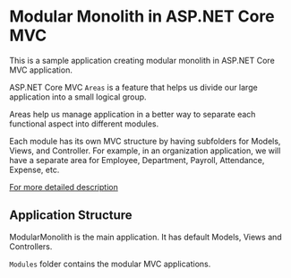 # Modular Monolith in ASP.NET Core MVC

This is a sample application creating modular monolith in ASP.NET Core MVC application.

ASP.NET Core MVC `Areas` is a feature that helps us divide our large application into a small logical group.

Areas help us manage application in a better way to separate each functional aspect into different modules.

Each module has its own MVC structure by having subfolders for Models, Views, and Controller. For example, in an organization application, we will have a separate area for Employee, Department, Payroll, Attendance, Expense, etc.

[For more detailed description](https://learn.microsoft.com/en-us/aspnet/core/mvc/controllers/areas)


## Application Structure
ModularMonolith is the main application. It has default Models, Views and Controllers. 

`Modules` folder contains the modular MVC applications.

 
